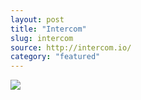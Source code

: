 ```yaml
---
layout: post
title: "Intercom"
slug: intercom
source: http://intercom.io/
category: "featured"
---
```


<img src="/screenshots/intercom.png">
